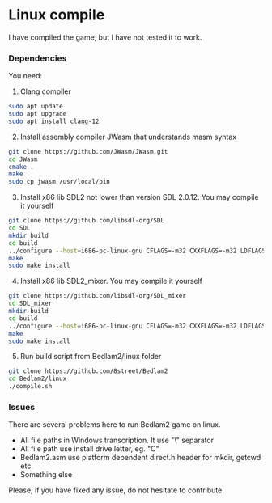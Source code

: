 # Linux compile

I have compiled the game, but I have not tested it to work.

### Dependencies

You need:

1. Clang compiler

```bash
sudo apt update
sudo apt upgrade
sudo apt install clang-12
```

2. Install assembly compiler JWasm that understands masm syntax

```bash
git clone https://github.com/JWasm/JWasm.git 
cd JWasm 
cmake . 
make
sudo cp jwasm /usr/local/bin 
```

3. Install x86 lib SDL2 not lower than version SDL 2.0.12. You may compile it yourself

```bash
git clone https://github.com/libsdl-org/SDL
cd SDL
mkdir build
cd build
../configure --host=i686-pc-linux-gnu CFLAGS=-m32 CXXFLAGS=-m32 LDFLAGS=-m32
make
sudo make install
```

4. Install x86 lib SDL2_mixer. You may compile it yourself

```bash
git clone https://github.com/libsdl-org/SDL_mixer
cd SDL_mixer
mkdir build
cd build
../configure --host=i686-pc-linux-gnu CFLAGS=-m32 CXXFLAGS=-m32 LDFLAGS=-m32
make
sudo make install
```

5. Run build script from Bedlam2/linux folder 

```bash
git clone https://github.com/8street/Bedlam2
cd Bedlam2/linux
./compile.sh
```

### Issues

There are several problems here to run Bedlam2 game on linux. 

* All file paths in Windows transcription. It use "\\" separator
* All file path use install drive letter, eg. "C"
* Bedlam2.asm use platform dependent direct.h header for mkdir, getcwd etc.
* Something else

Please, if you have fixed any issue, do not hesitate to contribute.